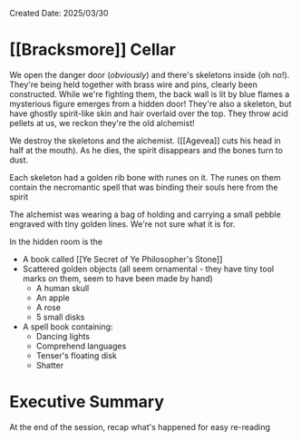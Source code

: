 Created Date: 2025/03/30
# [[Bracksmore]] Cellar
We open the danger door (*obviously*) and there's skeletons inside (oh no!). They're being held together with brass wire and pins, clearly been constructed.
While we're fighting them, the back wall is lit by blue flames a mysterious figure emerges from a hidden door! They're also a skeleton, but have ghostly spirit-like skin and hair overlaid over the top. They throw acid pellets at us, we reckon they're the old alchemist!

We destroy the skeletons and the alchemist. ([[Agevea]] cuts his head in half at the mouth). As he dies, the spirit disappears and the bones turn to dust.

Each skeleton had a golden rib bone with runes on it. The runes on them contain the necromantic spell that was binding their souls here from the spirit

The alchemist was wearing a bag of holding and carrying a small pebble engraved with tiny golden lines. We're not sure what it is for.

In the hidden room is the
- A book called [[Ye Secret of Ye Philosopher's Stone]]
- Scattered golden objects (all seem ornamental - they have tiny tool marks on them, seem to have been made by hand)
	- A human skull
	- An apple
	- A rose
	- 5 small disks
- A spell book containing:
	- Dancing lights
	- Comprehend languages
	- Tenser's floating disk
	- Shatter
# Executive Summary
At the end of the session, recap what's happened for easy re-reading